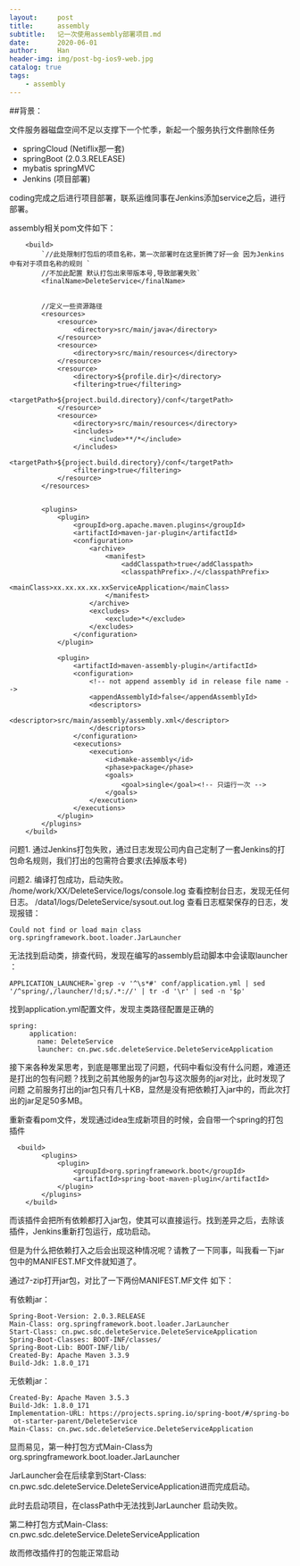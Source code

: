 ```yaml
---
layout:     post
title:      assembly
subtitle:   记一次使用assembly部署项目.md
date:       2020-06-01
author:     Han
header-img: img/post-bg-ios9-web.jpg
catalog: true
tags:
    - assembly
---
```


##背景：

文件服务器磁盘空间不足以支撑下一个忙季，新起一个服务执行文件删除任务

* springCloud (Netiflix那一套) 
* springBoot (2.0.3.RELEASE) 
* mybatis springMVC
* Jenkins (项目部署)

coding完成之后进行项目部署，联系运维同事在Jenkins添加service之后，进行部署。

assembly相关pom文件如下：
``` 
    <build>
        `//此处限制打包后的项目名称，第一次部署时在这里折腾了好一会 因为Jenkins中有对于项目名称的规则 `
        //不加此配置 默认打包出来带版本号,导致部署失败`
        <finalName>DeleteService</finalName>


        //定义一些资源路径
        <resources>
            <resource>
                <directory>src/main/java</directory>
            </resource>
            <resource>
                <directory>src/main/resources</directory>
            </resource>
            <resource>
                <directory>${profile.dir}</directory>
                <filtering>true</filtering>
                <targetPath>${project.build.directory}/conf</targetPath>
            </resource>
            <resource>
                <directory>src/main/resources</directory>
                <includes>
                    <include>**/*</include>
                </includes>
                <targetPath>${project.build.directory}/conf</targetPath>
                <filtering>true</filtering>
            </resource>
        </resources>


        <plugins>
            <plugin>
                <groupId>org.apache.maven.plugins</groupId>
                <artifactId>maven-jar-plugin</artifactId>
                <configuration>
                    <archive>
                        <manifest>
                            <addClasspath>true</addClasspath>
                            <classpathPrefix>./</classpathPrefix>
                            <mainClass>xx.xx.xx.xx.xxServiceApplication</mainClass>
                        </manifest>
                    </archive>
                    <excludes>
                        <exclude>*</exclude>
                    </excludes>
                </configuration>
            </plugin>

            <plugin>
                <artifactId>maven-assembly-plugin</artifactId>
                <configuration>
                    <!-- not append assembly id in release file name -->
                    <appendAssemblyId>false</appendAssemblyId>
                    <descriptors>
                        <descriptor>src/main/assembly/assembly.xml</descriptor>
                    </descriptors>
                </configuration>
                <executions>
                    <execution>
                        <id>make-assembly</id>
                        <phase>package</phase>
                        <goals>
                            <goal>single</goal><!-- 只运行一次 -->
                        </goals>
                    </execution>
                </executions>
            </plugin>
        </plugins>
    </build>
```

问题1.
通过Jenkins打包失败，通过日志发现公司内自己定制了一套Jenkins的打包命名规则，我们打出的包需符合要求(去掉版本号)

问题2.
编译打包成功，启动失败。
/home/work/XX/DeleteService/logs/console.log 查看控制台日志，发现无任何日志。
/data1/logs/DeleteService/sysout.out.log 查看日志框架保存的日志，发现报错：

`Could not find or load main class org.springframework.boot.loader.JarLauncher`

无法找到启动类，排查代码，发现在编写的assembly启动脚本中会读取launcher ：

``APPLICATION_LAUNCHER=`grep -v '^\s*#' conf/application.yml | sed '/^spring/,/launcher/!d;s/.*://' | tr -d '\r' | sed -n '$p'``

找到application.yml配置文件，发现主类路径配置是正确的

```
spring:
     application:
       name: DeleteService
       launcher: cn.pwc.sdc.deleteService.DeleteServiceApplication
```

接下来各种发呆思考，到底是哪里出现了问题，代码中看似没有什么问题，难道还是打出的包有问题？找到之前其他服务的jar包与这次服务的jar对比，此时发现了问题
之前服务打出的jar包只有几十KB，显然是没有把依赖打入jar中的，而此次打出的jar足足50多MB。

重新查看pom文件，发现通过idea生成新项目的时候，会自带一个spring的打包插件
```
  <build>
        <plugins>
            <plugin>
                <groupId>org.springframework.boot</groupId>
                <artifactId>spring-boot-maven-plugin</artifactId>
            </plugin>
        </plugins>
    </build>
```
而该插件会把所有依赖都打入jar包，使其可以直接运行。找到差异之后，去除该插件，Jenkins重新打包运行，成功启动。

但是为什么把依赖打入之后会出现这种情况呢？请教了一下同事，叫我看一下jar包中的MANIFEST.MF文件就知道了。

通过7-zip打开jar包，对比了一下两份MANIFEST.MF文件 如下：

有依赖jar：
```
Spring-Boot-Version: 2.0.3.RELEASE
Main-Class: org.springframework.boot.loader.JarLauncher
Start-Class: cn.pwc.sdc.deleteService.DeleteServiceApplication
Spring-Boot-Classes: BOOT-INF/classes/
Spring-Boot-Lib: BOOT-INF/lib/
Created-By: Apache Maven 3.3.9
Build-Jdk: 1.8.0_171
```

无依赖jar：
```
Created-By: Apache Maven 3.5.3
Build-Jdk: 1.8.0_171
Implementation-URL: https://projects.spring.io/spring-boot/#/spring-bo
 ot-starter-parent/DeleteService
Main-Class: cn.pwc.sdc.deleteService.DeleteServiceApplication
```

显而易见，第一种打包方式Main-Class为 org.springframework.boot.loader.JarLauncher 

JarLauncher会在后续拿到Start-Class: cn.pwc.sdc.deleteService.DeleteServiceApplication进而完成启动。

此时去启动项目，在classPath中无法找到JarLauncher 启动失败。

第二种打包方式Main-Class: cn.pwc.sdc.deleteService.DeleteServiceApplication

故而修改插件打的包能正常启动






